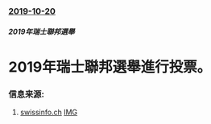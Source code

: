 ### [2019-10-20](/news/2019/10/20/index.md)

##### 2019年瑞士聯邦選舉
# 2019年瑞士聯邦選舉進行投票。 




### 信息来源:

1. [swissinfo.ch](https://www.swissinfo.ch/chi/politics/2019%E7%91%9E%E5%A3%AB%E5%A4%A7%E9%80%89%E7%BB%93%E6%9E%9C%E8%BF%BD%E8%B8%AA_%E7%8E%AF%E4%BF%9D%E5%85%9A%E8%B5%A2-%E5%8F%B3%E6%B4%BE%E5%85%9A%E5%A4%B1---%E4%BB%8A%E5%B9%B4%E7%91%9E%E5%A3%AB%E5%A4%A7%E9%80%89%E6%98%AF-%E7%BB%BF%E8%89%B2-%E7%9A%84/45310658) [IMG](https://www.swissinfo.ch/image/45311274/2x1/1200/630/11a3ec14ccf88964fa3164b0a8ede145/Fv/395612273_highres.jpg)
